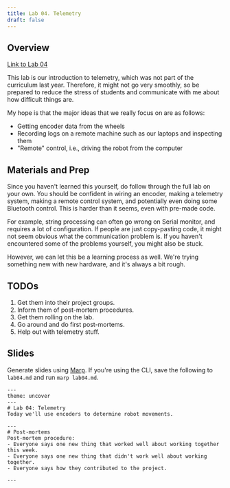 ```yaml
---
title: Lab 04. Telemetry
draft: false
---
```


## Overview
[Link to Lab 04](/labs/lab04)

This lab is our introduction to telemetry, which was not part of the curriculum last year. Therefore, it might not go very smoothly, so be prepared to reduce the stress of students and communicate with me about how difficult things are.

My hope is that the major ideas that we really focus on are as follows:
- Getting encoder data from the wheels
- Recording logs on a remote machine such as our laptops and inspecting them
- "Remote" control, i.e., driving the robot from the computer


## Materials and Prep
Since you haven't learned this yourself, do follow through the full lab on your own. You should be confident in wiring an encoder, making a telemetry system, making a remote control system, and potentially even doing some Bluetooth control. This is harder than it seems, even with pre-made code.

For example, string processing can often go wrong on Serial monitor, and requires a lot of configuration. If people are just copy-pasting code, it might not seem obvious what the communication problem is. If you haven't encountered some of the problems yourself, you might also be stuck.

However, we can let this be a learning process as well. We're trying something new with new hardware, and it's always a bit rough.


## TODOs
1. Get them into their project groups.
2. Inform them of post-mortem procedures.
3. Get them rolling on the lab.
4. Go around and do first post-mortems.
5. Help out with telemetry stuff.

## Slides

Generate slides using [Marp](https://github.com/marp-team/marp-cli). If you're using the CLI, save the following to `lab04.md` and run `marp lab04.md`.


```mdx
---
theme: uncover
---
# Lab 04: Telemetry
Today we'll use encoders to determine robot movements.

---
# Post-mortems
Post-mortem procedure:
- Everyone says one new thing that worked well about working together this week.
- Everyone says one new thing that didn't work well about working together.
- Everyone says how they contributed to the project.

---


```